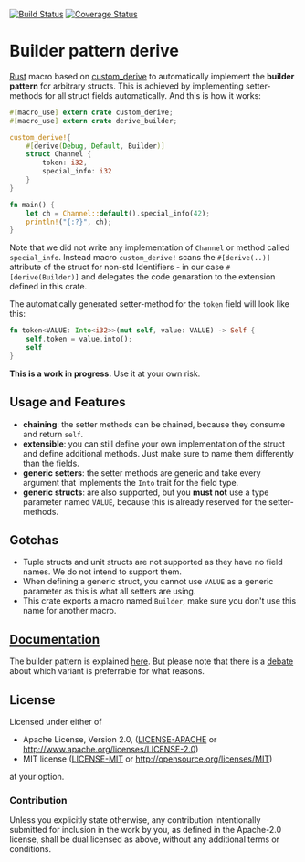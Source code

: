 [![Build Status](https://travis-ci.org/colin-kiegel/rust-derive-builder.svg?branch=master)](https://travis-ci.org/colin-kiegel/rust-derive-builder)
[![Coverage Status](https://coveralls.io/repos/github/colin-kiegel/rust-derive-builder/badge.svg?branch=master)](https://coveralls.io/github/colin-kiegel/rust-derive-builder?branch=master)

# Builder pattern derive

[Rust][rust] macro based on [custom_derive][custom_derive] to automatically
implement the **builder pattern** for arbitrary structs. This is achieved by implementing setter-methods for all struct fields automatically. And this is how it works:

```rust
#[macro_use] extern crate custom_derive;
#[macro_use] extern crate derive_builder;

custom_derive!{
    #[derive(Debug, Default, Builder)]
    struct Channel {
        token: i32,
        special_info: i32
    }
}

fn main() {
    let ch = Channel::default().special_info(42);
    println!("{:?}", ch);
}
```

Note that we did not write any implementation of `Channel` or method called `special_info`. Instead macro `custom_derive!` scans the `#[derive(..)]` attribute of the struct for non-std Identifiers - in our case `#[derive(Builder)]` and delegates the code genaration to the extension defined in this crate.

The automatically generated setter-method for the `token` field will look like this:
```rust
fn token<VALUE: Into<i32>>(mut self, value: VALUE) -> Self {
    self.token = value.into();
    self
}
```

**This is a work in progress.** Use it at your own risk.

## Usage and Features

* **chaining**: the setter methods can be chained, because they consume and return `self`.
* **extensible**: you can still define your own implementation of the struct and define additional methods. Just make sure to name them differently than the fields.
* **generic setters**: the setter methods are generic and take every argument that implements the `Into` trait for the field type.
* **generic structs**: are also supported, but you **must not** use a type parameter named `VALUE`, because this is already reserved for the setter-methods.

## Gotchas

* Tuple structs and unit structs are not supported as they have no field names. We do not intend to support them.
* When defining a generic struct, you cannot use `VALUE` as a generic parameter as this is what all setters are using.
* This crate exports a macro named `Builder`, make sure you don't use this name for another macro.

## [Documentation][doc]

The builder pattern is explained [here][builder pattern]. But please note that there is a [debate](https://github.com/aturon/aturon.github.io/issues/5) about which variant is preferrable for what reasons.

[doc]: https://colin-kiegel.github.io/rust-derive-builder
[rust]: https://www.rust-lang.org/
[custom_derive]: https://crates.io/crates/custom_derive
[builder pattern]: https://aturon.github.io/ownership/builders.html

## License

Licensed under either of

- Apache License, Version 2.0, ([LICENSE-APACHE](LICENSE-APACHE) or <http://www.apache.org/licenses/LICENSE-2.0>)
- MIT license ([LICENSE-MIT](LICENSE-MIT) or <http://opensource.org/licenses/MIT>)

at your option.

### Contribution

Unless you explicitly state otherwise, any contribution intentionally
submitted for inclusion in the work by you, as defined in the Apache-2.0
license, shall be dual licensed as above, without any additional terms or
conditions.
